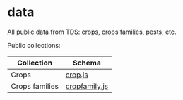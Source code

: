 # data
All public data from TDS: crops, crops families, pests, etc.

Public collections:

|Collection|Schema|
|---|---|
|Crops|[crop.js](https://github.com/TiempoDeSiembra/app-core/blob/master/common/collections/crop.js)|
|Crops families|[cropfamily.js](https://github.com/TiempoDeSiembra/app-core/blob/master/common/collections/cropfamily.js)|
